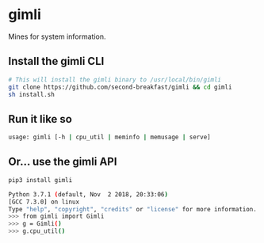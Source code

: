# gimli
Mines for system information.

## Install the gimli CLI
```bash
# This will install the gimli binary to /usr/local/bin/gimli
git clone https://github.com/second-breakfast/gimli && cd gimli
sh install.sh
```

## Run it like so
```bash
usage: gimli [-h | cpu_util | meminfo | memusage | serve]
```

## Or... use the gimli API
```bash
pip3 install gimli

Python 3.7.1 (default, Nov  2 2018, 20:33:06) 
[GCC 7.3.0] on linux
Type "help", "copyright", "credits" or "license" for more information.
>>> from gimli import Gimli
>>> g = Gimli()
>>> g.cpu_util()
```
